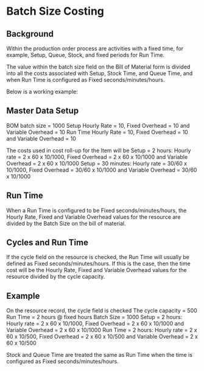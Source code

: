 # Batch Size Costing

## Background

Within the production order process are activities with a fixed time, for example, Setup, Queue, Stock, and fixed periods for Run Time.

The value within the batch size field on the Bill of Material form is divided into all the costs associated with Setup, Stock Time, and Queue Time, and when Run Time is configured as Fixed seconds/minutes/hours.

Below is a working example:

## Master Data Setup

BOM batch size = 1000
Setup Hourly Rate = 10, Fixed Overhead = 10 and Variable Overhead = 10
Run Time Hourly Rate = 10, Fixed Overhead = 10 and Variable Overhead = 10

The costs used in cost roll-up for the Item will be 
Setup = 2 hours: Hourly rate = 2 x 60 x 10/1000, Fixed Overhead = 2 x 60 x 10/1000 and Variable Overhead = 2 x 60 x 10/1000
Setup = 30 minutes: Hourly rate = 30/60 x 10/1000, Fixed Overhead = 30/60 x 10/1000 and Variable Overhead = 30/60 x 10/1000

## Run Time

When a Run Time is configured to be Fixed seconds/minutes/hours, the Hourly Rate, Fixed and Variable Overhead values for the resource are divided by the Batch Size on the bill of material.

## Cycles and Run Time

If the cycle field on the resource is checked, the Run Time will usually be defined as Fixed seconds/minutes/hours.
If this is the case, then the time cost will be the Hourly Rate, Fixed and Variable Overhead values for the resource divided by the cycle capacity.

## Example

On the resource record, the cycle field is checked
The cycle capacity = 500
Run Time = 2 hours @ fixed hours
Batch Size = 1000
Setup = 2 hours: Hourly rate = 2 x 60 x 10/1000, Fixed Overhead = 2 x 60 x 10/1000 and Variable Overhead = 2 x 60 x 10/1000
Run Time = 2 hours: Hourly rate = 2 x 60 x 10/500, Fixed Overhead = 2 x 60 x 10/500 and Variable Overhead = 2 x 60 x 10/500

Stock and Queue Time are treated the same as Run Time when the time is configured as Fixed seconds/minutes/hours.
